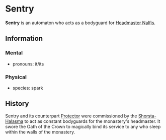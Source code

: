 # Sentry

**Sentry** is an automaton who acts as a bodyguard for [Headmaster Nalfis](nalfis.md).

## Information

### Mental

- pronouns: it/its

### Physical

- species: spark

## History

Sentry and its counterpart [Protector](protector.md) were commissioned by the [Shorsta-Halasma](../shorsta-halasma.md) to act as constant bodyguards for the monastery's headmaster. It swore the Oath of the Crown to magically bind its service to any who sleep within the walls of the monastery.

